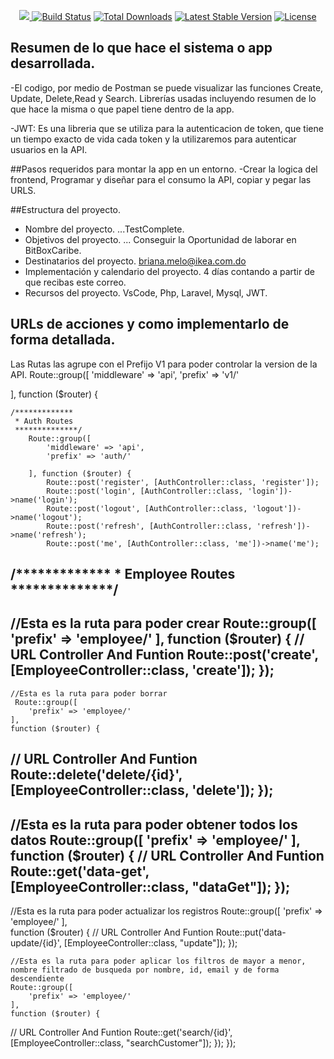 <p align="center"><a href="https://laravel.com" target="_blank"><img src="https://raw.githubusercontent.com/laravel/art/master/logo-

<p align="center">
<a href="https://travis-ci.org/laravel/framework"><img src="https://travis-ci.org/laravel/framework.svg" alt="Build Status"></a>
<a href="https://packagist.org/packages/laravel/framework"><img src="https://img.shields.io/packagist/dt/laravel/framework" alt="Total Downloads"></a>
<a href="https://packagist.org/packages/laravel/framework"><img src="https://img.shields.io/packagist/v/laravel/framework" alt="Latest Stable Version"></a>
<a href="https://packagist.org/packages/laravel/framework"><img src="https://img.shields.io/packagist/l/laravel/framework" alt="License"></a>
</p>

## Resumen de lo que hace el sistema o app desarrollada.

-El codigo, por medio de Postman se puede visualizar las funciones Create, Update, Delete,Read y Search. 
Librerías usadas incluyendo resumen de lo que hace la misma o que papel tiene dentro de la app.

-JWT: Es una libreria que se utiliza para la autenticacion de token, que tiene un tiempo exacto de vida cada token y la utilizaremos para autenticar usuarios en la API.

##Pasos requeridos para montar la app en un entorno.
-Crear la logica del frontend, Programar y diseñar para el consumo la API, copiar y pegar las URLS.

##Estructura del proyecto.
- Nombre del proyecto. ...TestComplete.
- Objetivos del proyecto. ... Conseguir la Oportunidad de laborar en BitBoxCaribe.
- Destinatarios del proyecto.  briana.melo@ikea.com.do
- Implementación y calendario del proyecto.  4 días contando a partir de que recibas este  correo.
- Recursos del proyecto. VsCode, Php, Laravel, Mysql, JWT.


## URLs de acciones y como implementarlo de forma detallada.

Las Rutas las agrupe con el Prefijo V1 para poder controlar la version de la API.
Route::group([
    'middleware' => 'api',
    'prefix' => 'v1/'

], function ($router) {

    /*************
     * Auth Routes
     **************/
        Route::group([
            'middleware' => 'api',
            'prefix' => 'auth/'

        ], function ($router) {
            Route::post('register', [AuthController::class, 'register']);
            Route::post('login', [AuthController::class, 'login'])->name('login');
            Route::post('logout', [AuthController::class, 'logout'])->name('logout');
            Route::post('refresh', [AuthController::class, 'refresh'])->name('refresh');
            Route::post('me', [AuthController::class, 'me'])->name('me');

 /*************
     * Employee Routes
     **************/
----------------------------------------------------------------------------    
//Esta es la ruta para poder crear
    Route::group([
        'prefix' => 'employee/'
    ], 
    function ($router) {
//                   URL             Controller And            Funtion
        Route::post('create', [EmployeeController::class, 'create']);
    });
----------------------------------------------------------------------------
    //Esta es la ruta para poder borrar
     Route::group([
        'prefix' => 'employee/'
    ],     
    function ($router) {
//                   URL             Controller And            Funtion
        Route::delete('delete/{id}', [EmployeeController::class, 'delete']);
    });
----------------------------------------------------------------------------
   //Esta es la ruta para poder obtener todos los datos
      Route::group([
        'prefix' => 'employee/'
    ], 
    function ($router) {
//                   URL             Controller And            Funtion
        Route::get('data-get', [EmployeeController::class, "dataGet"]);
    });
----------------------------------------------------------------------------
   //Esta es la ruta para poder actualizar los registros
    Route::group([
        'prefix' => 'employee/'
    ],     
    function ($router) {
//                   URL             Controller And            Funtion
        Route::put('data-update/{id}', [EmployeeController::class, "update"]);
    });

    //Esta es la ruta para poder aplicar los filtros de mayor a menor, nombre filtrado de busqueda por nombre, id, email y de forma descendiente  
    Route::group([
        'prefix' => 'employee/'
    ], 
    function ($router) {
//                   URL             Controller And            Funtion
        Route::get('search/{id}', [EmployeeController::class, "searchCustomer"]);
    });
});

